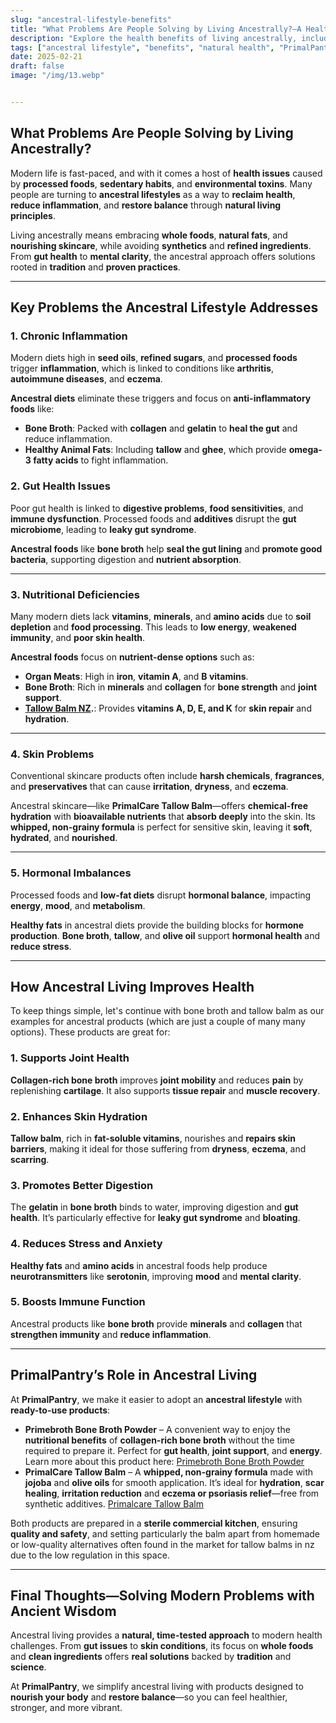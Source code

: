 ```yaml
---
slug: "ancestral-lifestyle-benefits"
title: "What Problems Are People Solving by Living Ancestrally?—A Healthier Approach to Modern Life"
description: "Explore the health benefits of living ancestrally, including reduced inflammation, improved digestion, and better skin health. See how PrimalPantry products like bone broth and tallow balm fit into an ancestral lifestyle."
tags: ["ancestral lifestyle", "benefits", "natural health", "PrimalPantry"]
date: 2025-02-21
draft: false
image: "/img/13.webp"


---
```


## What Problems Are People Solving by Living Ancestrally?  
Modern life is fast-paced, and with it comes a host of **health issues** caused by **processed foods**, **sedentary habits**, and **environmental toxins**. Many people are turning to **ancestral lifestyles** as a way to **reclaim health**, **reduce inflammation**, and **restore balance** through **natural living principles**.  

Living ancestrally means embracing **whole foods**, **natural fats**, and **nourishing skincare**, while avoiding **synthetics** and **refined ingredients**. From **gut health** to **mental clarity**, the ancestral approach offers solutions rooted in **tradition** and **proven practices**.  

---

## **Key Problems the Ancestral Lifestyle Addresses**  

### 1. Chronic Inflammation  
Modern diets high in **seed oils**, **refined sugars**, and **processed foods** trigger **inflammation**, which is linked to conditions like **arthritis**, **autoimmune diseases**, and **eczema**.  

**Ancestral diets** eliminate these triggers and focus on **anti-inflammatory foods** like:  
- **Bone Broth**: Packed with **collagen** and **gelatin** to **heal the gut** and reduce inflammation.  
- **Healthy Animal Fats**: Including **tallow** and **ghee**, which provide **omega-3 fatty acids** to fight inflammation.  

### 2. Gut Health Issues  
Poor gut health is linked to **digestive problems**, **food sensitivities**, and **immune dysfunction**. Processed foods and **additives** disrupt the **gut microbiome**, leading to **leaky gut syndrome**.  

**Ancestral foods** like **bone broth** help **seal the gut lining** and **promote good bacteria**, supporting digestion and **nutrient absorption**.  

---

### 3. Nutritional Deficiencies  
Many modern diets lack **vitamins**, **minerals**, and **amino acids** due to **soil depletion** and **food processing**. This leads to **low energy**, **weakened immunity**, and **poor skin health**.  

**Ancestral foods** focus on **nutrient-dense options** such as:  
- **Organ Meats**: High in **iron**, **vitamin A**, and **B vitamins**.  
- **Bone Broth**: Rich in **minerals** and **collagen** for **bone strength** and **joint support**.  
- **[Tallow Balm NZ](https://primalpantry.co.nz/shop/products/tallow-skin/).**: Provides **vitamins A, D, E, and K** for **skin repair** and **hydration**.  

---

### 4. Skin Problems  
Conventional skincare products often include **harsh chemicals**, **fragrances**, and **preservatives** that can cause **irritation**, **dryness**, and **eczema**.  

Ancestral skincare—like **PrimalCare Tallow Balm**—offers **chemical-free hydration** with **bioavailable nutrients** that **absorb deeply** into the skin. Its **whipped, non-grainy formula** is perfect for sensitive skin, leaving it **soft**, **hydrated**, and **nourished**.  

---

### 5. Hormonal Imbalances  
Processed foods and **low-fat diets** disrupt **hormonal balance**, impacting **energy**, **mood**, and **metabolism**.  

**Healthy fats** in ancestral diets provide the building blocks for **hormone production**. **Bone broth**, **tallow**, and **olive oil** support **hormonal health** and **reduce stress**.  

---

## **How Ancestral Living Improves Health**  
To keep things simple, let's continue with bone broth and tallow balm as our examples for ancestral products (which are just a couple of many many options). These products are great for: 

### 1. Supports Joint Health  
**Collagen-rich bone broth** improves **joint mobility** and reduces **pain** by replenishing **cartilage**. It also supports **tissue repair** and **muscle recovery**.  

### 2. Enhances Skin Hydration  
**Tallow balm**, rich in **fat-soluble vitamins**, nourishes and **repairs skin barriers**, making it ideal for those suffering from **dryness**, **eczema**, and **scarring**.  

### 3. Promotes Better Digestion  
The **gelatin** in **bone broth** binds to water, improving digestion and **gut health**. It’s particularly effective for **leaky gut syndrome** and **bloating**.  

### 4. Reduces Stress and Anxiety  
**Healthy fats** and **amino acids** in ancestral foods help produce **neurotransmitters** like **serotonin**, improving **mood** and **mental clarity**.  

### 5. Boosts Immune Function  
Ancestral products like **bone broth** provide **minerals** and **collagen** that **strengthen immunity** and **reduce inflammation**.  

---

## **PrimalPantry’s Role in Ancestral Living**  
At **PrimalPantry**, we make it easier to adopt an **ancestral lifestyle** with **ready-to-use products**:  

- **Primebroth Bone Broth Powder** – A convenient way to enjoy the **nutritional benefits** of **collagen-rich bone broth** without the time required to prepare it. Perfect for **gut health**, **joint support**, and **energy**.  Learn more about this product here: [Primebroth Bone Broth Powder](/shop/products/powder)
- **PrimalCare Tallow Balm** – A **whipped, non-grainy formula** made with **jojoba** and **olive oils** for smooth application. It’s ideal for **hydration**, **scar healing**, **irritation reduction** and **eczema or psoriasis relief**—free from synthetic additives.  [Primalcare Tallow Balm](/shop/products/tallow-skin)

Both products are prepared in a **sterile commercial kitchen**, ensuring **quality and safety**, and setting particularly the balm apart from homemade or low-quality alternatives often found in the market for tallow balms in nz due to the low regulation in this space. 

---

## **Final Thoughts—Solving Modern Problems with Ancient Wisdom**  
Ancestral living provides a **natural, time-tested approach** to modern health challenges. From **gut issues** to **skin conditions**, its focus on **whole foods** and **clean ingredients** offers **real solutions** backed by **tradition** and **science**.  

At **PrimalPantry**, we simplify ancestral living with products designed to **nourish your body** and **restore balance**—so you can feel healthier, stronger, and more vibrant.  
